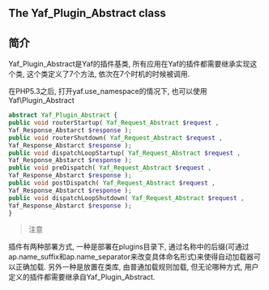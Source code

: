 ## The Yaf_Plugin_Abstract class

## 简介
Yaf_Plugin_Abstract是Yaf的插件基类, 所有应用在Yaf的插件都需要继承实现这个类, 这个类定义了7个方法, 依次在7个时机的时候被调用.

在PHP5.3之后, 打开yaf.use_namespace的情况下, 也可以使用 Yaf\Plugin_Abstract

```php
abstract Yaf_Plugin_Abstract {
public void routerStartup( Yaf_Request_Abstract $request ,
Yaf_Response_Abstarct $response );
public void routerShutdown( Yaf_Request_Abstract $request ,
Yaf_Response_Abstarct $response );
public void dispatchLoopStartup( Yaf_Request_Abstract $request ,
Yaf_Response_Abstarct $response );
public void preDispatch( Yaf_Request_Abstract $request ,
Yaf_Response_Abstarct $response );
public void postDispatch( Yaf_Request_Abstract $request ,
Yaf_Response_Abstarct $response );
public void dispatchLoopShutdown( Yaf_Request_Abstract $request ,
Yaf_Response_Abstarct $response );
}

```


> 注意

插件有两种部署方式, 一种是部署在plugins目录下, 通过名称中的后缀(可通过ap.name_suffix和ap.name_separator来改变具体命名形式)来使得自动加载器可以正确加载. 另外一种是放置在类库, 由普通加载规则加载, 但无论哪种方式, 用户定义的插件都需要继承自Yaf_Plugin_Abstract.